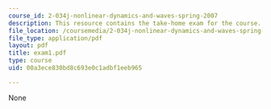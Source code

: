```yaml
---
course_id: 2-034j-nonlinear-dynamics-and-waves-spring-2007
description: This resource contains the take-home exam for the course.
file_location: /coursemedia/2-034j-nonlinear-dynamics-and-waves-spring-2007/00a3ece830bd8c693e0c1adbf1eeb965_exam1.pdf
file_type: application/pdf
layout: pdf
title: exam1.pdf
type: course
uid: 00a3ece830bd8c693e0c1adbf1eeb965

---
```

None